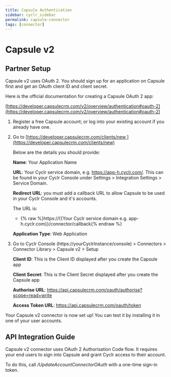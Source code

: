 ```yaml
---
title: Capsule Authentication
sidebar: cyclr_sidebar
permalink: capsule-connector
tags: [connector]
---
```


# Capsule v2 #

Partner Setup
-------------

Capsule v2 uses OAuth 2. You should sign up for an application on Capsule first and get an OAuth client ID and client secret.

Here is the official documentation for creating a Capsule OAuth 2 app:

[https://developer.capsulecrm.com/v2/overview/authentication#oauth-2](https://developer.capsulecrm.com/v2/overview/authentication#oauth-2)

1. Register a free Capsule account; or log into your existing account if you already have one.
2. Go to [https://developer.capsulecrm.com/clients/new ](https://developer.capsulecrm.com/clients/new)

    Below are the details you should provide:

    **Name**: Your Application Name

    **URL**: Your Cyclr service domain, e.g. https://app-h.cyclr.com/. This can be found in your Cyclr Console under Settings > Integration Settings > Service Domain.

    **Redirect URL**: you must add a callback URL to allow Capsule to be used in your Cyclr Console and it's accounts.

    The URL is:

    *   {% raw %}https://{{Your Cyclr service domain e.g. app-h.cyclr.com}}/connector/callback{% endraw %}

    **Application Type**: Web Application

3. Go to Cyclr Console (https://yourCyclrInstance/console) > Connectors > Connector Library > Capsule v2 > Setup

    **Client ID**: This is the Client ID displayed after you create the Capsule app

    **Client Secret**: This is the Client Secret displayed after you create the Capsule app

    **Authorise URL**: https://api.capsulecrm.com/oauth/authorise?scope=read+write

    **Access Token URL**: https://api.capsulecrm.com/oauth/token

Your Capsule v2 connector is now set up! You can test it by installing it in one of your user accounts.

API Integration Guide
---------------------

Capsule v2 connector uses OAuth 2 Authorisation Code flow. It requires your end users to sign into Capsule and grant Cyclr access to their account.

To do this, call _/UpdateAccountConnectorOAuth_ with a one-time sign-in token.